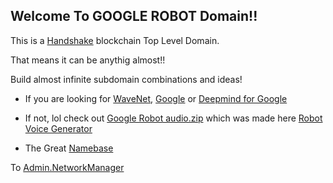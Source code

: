 ## Welcome To GOOGLE ROBOT Domain!!

This is a [Handshake](https://handshake.org/) blockchain Top Level Domain.

That means it can be anythig almost!!

Build almost infinite subdomain combinations and ideas!

- If you are looking for [WaveNet](http://wavenetvocalizer.com/fe/), [Google](https://google.com/) or [Deepmind for Google](https://deepmind.com/about/deepmind-for-google)

- If not, lol check out [Google Robot audio.zip](https://github.com/BeeChains/googlerobot/files/5081723/audio.1.zip) which was made here [Robot Voice Generator](https://lingojam.com/RobotVoiceGenerator)

- The Great [Namebase](https://namebase.io/)

To [Admin.NetworkManager](http://admin.networkmanager/)

